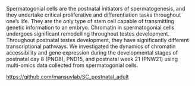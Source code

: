 Spermatogonial cells are the postnatal initiators of spermatogenesis, and they undertake critical proliferative and differentiation tasks throughout one’s life. They are the only type of stem cell capable of transmitting genetic information to an embryo. Chromatin in spermatogonial cells undergoes significant remodelling throughout testes development. Throughout postnatal testes development, they have significantly different transcriptional pathways. We investigated the dynamics of chromatin accessibility and gene expression during the developmental stages of postnatal day 8 (PND8), PND15, and postnatal week 21 (PNW21) using multi-omics data collected from spermatogonial cells.

https://github.com/mansuylab/SC_postnatal_adult